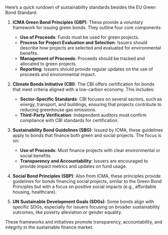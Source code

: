 

Here’s a quick rundown of sustainability standards besides the EU Green Bond Standard:

1. **ICMA Green Bond Principles (GBP)**: These provide a voluntary framework for issuing green bonds. They outline four core components:  
   - **Use of Proceeds**: Funds must be used for green projects.
   - **Process for Project Evaluation and Selection**: Issuers should describe how projects are selected and evaluated for environmental benefits.
   - **Management of Proceeds**: Proceeds should be tracked and allocated to green projects.
   - **Reporting**: Issuers should provide regular updates on the use of proceeds and environmental impact.

2. **Climate Bonds Initiative (CBI)**: The CBI offers certification for bonds that meet criteria aligned with a low-carbon economy. This includes:  
   - **Sector-Specific Standards**: CBI focuses on several sectors, such as energy, transport, and buildings, ensuring that projects contribute to reducing greenhouse gas emissions.
   - **Third-Party Verification**: Independent auditors must confirm compliance with CBI standards for certification.

3. **Sustainability Bond Guidelines (SBG)**: Issued by ICMA, these guidelines apply to bonds that finance both green and social projects. The focus is on:  
   - **Use of Proceeds**: Must finance projects with clear environmental or social benefits.
   - **Transparency and Accountability**: Issuers are encouraged to provide impact metrics and updates on fund usage.

4. **Social Bond Principles (SBP)**: Also from ICMA, these principles provide guidelines for bonds financing social projects, similar to the Green Bond Principles but with a focus on positive social impacts (e.g., affordable housing, healthcare).

5. **UN Sustainable Development Goals (SDGs)**: Some bonds align with specific SDGs, especially for issuers focusing on broader sustainability outcomes, like poverty alleviation or gender equality.

These frameworks and initiatives promote transparency, accountability, and integrity in the sustainable finance market.
